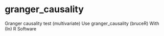 # granger_causality
Granger causality test (multivariate) Use granger_causality (bruceR) With (In) R Software
